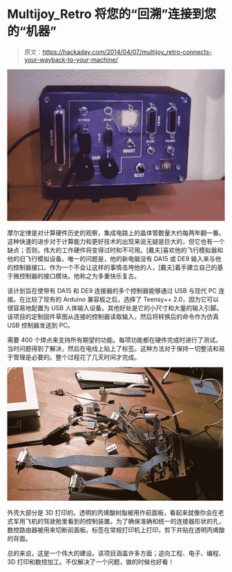 # Multijoy_Retro 将您的“回溯”连接到您的“机器”

> 原文：<https://hackaday.com/2014/04/07/multijoy_retro-connects-your-wayback-to-your-machine/>

![flight-finished](img/5584b31a1d6c1b1c1c495e9c70912193.png)

摩尔定律是对计算硬件历史的观察，集成电路上的晶体管数量大约每两年翻一番。这种快速的进步对于计算能力和更好技术的出现来说无疑是巨大的，但它也有一个缺点；否则，伟大的工作硬件将变得过时和不可用。[戴夫]喜欢他的飞行模拟器和他的旧飞行模拟设备。唯一的问题是，他的新电脑没有 DA15 或 DE9 输入来与他的控制器接口。作为一个不会让这样的事情击垮他的人，[戴夫]着手建立自己的基于微控制器的接口模块。他称之为多重快乐复古。

该计划旨在使带有 DA15 和 DE9 连接器的多个控制器能够通过 USB 与现代 PC 连接。在比较了现有的 Arduino 兼容板之后，选择了 Teensy++ 2.0，因为它可以很容易地配置为 USB 人体输入设备。其他好处是它的小尺寸和大量的输入引脚。该项目的定制固件草图从连接的控制器读取输入，然后将转换后的命令作为仿真 USB 控制器发送到 PC。

需要 400 个焊点来支持所有期望的功能。每项功能都在硬件完成时进行了测试。当时问题得到了解决，然后在电线上贴上了标签。这种方法对于保持一切整洁和易于管理是必要的。整个过程花了几天时间才完成。

![flight-inside](img/654f74537298b09c62fe3aa70a311712.png)

外壳大部分是 3D 打印的。透明的丙烯酸树脂被用作前面板，看起来就像你会在老式军用飞机的驾驶舱里看到的控制装置。为了确保准确和统一的连接器形状的孔，数控路由器被用来切断前面板。标签在常规打印机上打印，剪下并贴在透明丙烯酸的背面。

总的来说，这是一个伟大的建设。该项目涵盖许多方面；逆向工程、电子、编程、3D 打印和数控加工。不仅解决了一个问题，做的时候也好看！